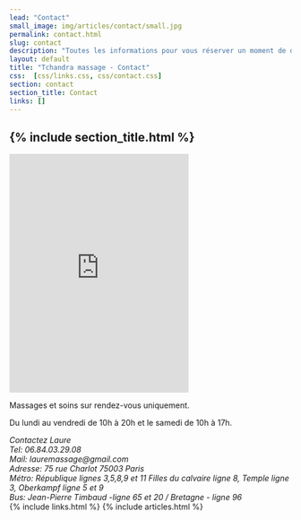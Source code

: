 ```yaml
---
lead: "Contact"
small_image: img/articles/contact/small.jpg
permalink: contact.html
slug: contact
description: "Toutes les informations pour vous réserver un moment de détente inoubliable."
layout: default
title: "Tchandra massage - Contact"
css:  [css/links.css, css/contact.css]
section: contact
section_title: Contact
links: []
---
```

<article class="main clearfix">
    <h1 class="header" >{% include section_title.html %}</h1>
    <iframe src="https://www.google.com/maps/embed?pb=!1m18!1m12!1m3!1d4813.747953202693!2d2.3616212178044425!3d48.86365085311257!2m3!1f0!2f0!3f0!3m2!1i1024!2i768!4f13.1!3m3!1m2!1s0x47e66e0645cb39d3%3A0xcd92568e5648b42f!2s75+Rue+Charlot%2C+75003+Paris!5e0!3m2!1sfr!2sfr!4v1476624071126" width="320" height="426" frameborder="0" style="border:0" allowfullscreen></iframe>
   <div>
        <p>Massages et soins sur rendez-vous uniquement.</p>
        <p>Du lundi au vendredi de 10h à 20h et le samedi de 10h à 17h.</p>
        <address>
            Contactez <span class="colored">Laure</span><br />
            Tel: <span class="colored">06.84.03.29.08</span><br />
            Mail: <span class="colored">lauremassage@gmail.com</span><br />
            Adresse: <span class="colored">75 rue Charlot 75003 Paris</span><br />
            Métro: <span class="colored">République lignes 3,5,8,9 et 11  Filles du calvaire ligne 8, Temple ligne 3, Oberkampf ligne 5 et 9</span><br />
            Bus: <span class="colored">Jean-Pierre Timbaud -ligne 65 et 20 / Bretagne - ligne 96</span><br />
        </address>
    </div>
</article>
{% include links.html %}
{% include articles.html %}
